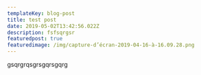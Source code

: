 ```yaml
---
templateKey: blog-post
title: test post
date: 2019-05-02T13:42:56.022Z
description: fsfsqrgsr
featuredpost: true
featuredimage: /img/capture-d’écran-2019-04-16-à-16.09.28.png
---
```

gsqrgrqsgrsgqrsgqrg
